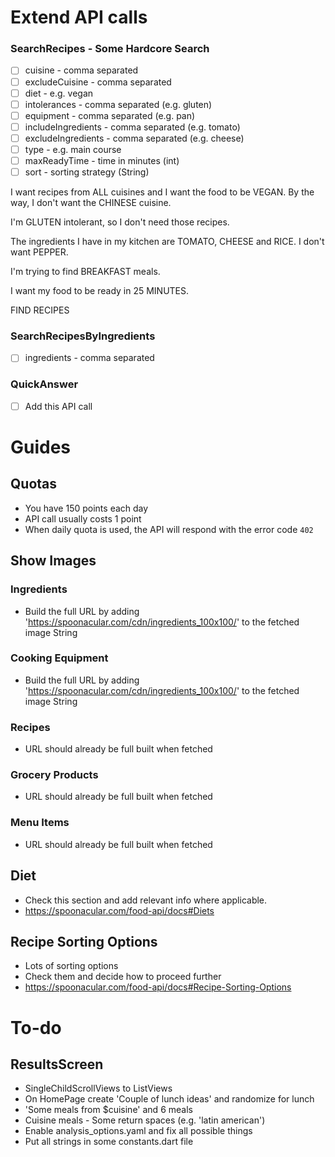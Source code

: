 # Extend API calls

### SearchRecipes - Some Hardcore Search
- [ ] cuisine - comma separated
- [ ] excludeCuisine - comma separated
- [ ] diet - e.g. vegan
- [ ] intolerances - comma separated (e.g. gluten)
- [ ] equipment - comma separated (e.g. pan)
- [ ] includeIngredients - comma separated (e.g. tomato)
- [ ] excludeIngredients - comma separated (e.g. cheese)
- [ ] type - e.g. main course
- [ ] maxReadyTime - time in minutes (int)
- [ ] sort - sorting strategy (String)

I want recipes from ALL cuisines and I want the food to be VEGAN.
By the way, I don't want the CHINESE cuisine.

I'm GLUTEN intolerant, so I don't need those recipes.

The ingredients I have in my kitchen are TOMATO, CHEESE and RICE.
I don't want PEPPER.

I'm trying to find BREAKFAST meals.

I want my food to be ready in 25 MINUTES.

FIND RECIPES

### SearchRecipesByIngredients
- [ ] ingredients - comma separated

### QuickAnswer
- [ ] Add this API call


# Guides

## Quotas

* You have 150 points each day
* API call usually costs 1 point
* When daily quota is used, the API will respond with the error code `402`


## Show Images

### Ingredients

* Build the full URL by adding 'https://spoonacular.com/cdn/ingredients_100x100/' to the fetched image String

### Cooking Equipment

* Build the full URL by adding 'https://spoonacular.com/cdn/ingredients_100x100/' to the fetched image String

### Recipes

* URL should already be full built when fetched

### Grocery Products

* URL should already be full built when fetched

### Menu Items

* URL should already be full built when fetched


## Diet

* Check this section and add relevant info where applicable.
* https://spoonacular.com/food-api/docs#Diets


## Recipe Sorting Options

* Lots of sorting options
* Check them and decide how to proceed further
* https://spoonacular.com/food-api/docs#Recipe-Sorting-Options

# To-do

## ResultsScreen

* SingleChildScrollViews to ListViews
* On HomePage create 'Couple of lunch ideas' and randomize for lunch
* 'Some meals from $cuisine' and 6 meals
* Cuisine meals - Some return spaces (e.g. 'latin american')
* Enable analysis_options.yaml and fix all possible things
* Put all strings in some constants.dart file
